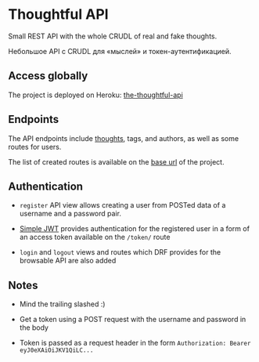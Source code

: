 # Thoughtful API

Small REST API with the whole CRUDL of real and fake thoughts.

Небольшое API с CRUDL для «мыслей» и токен-аутентификацией.

## Access globally

The project is deployed on Heroku: [the-thoughtful-api](https://the-thoughtful-api.herokuapp.com/)

## Endpoints

The API endpoints include [thoughts](https://the-thoughtful-api.herokuapp.com/thoughts/), tags, and authors, as well as some routes for users.

The list of created routes is available on the [base url](https://the-thoughtful-api.herokuapp.com/) of the project.

## Authentication

* `register` API view allows creating a user from POSTed data of a username and a password pair.

* [Simple JWT](https://django-rest-framework-simplejwt.readthedocs.io/en/latest/) provides authentication for the registered user in a form of an access token available on the `/token/` route

* `login` and `logout` views and routes which DRF provides for the browsable API are also added

## Notes

* Mind the trailing slashed :)

* Get a token using a POST request with the username and password in the body

* Token is passed as a request header in the form `Authorization: Bearer eyJ0eXAiOiJKV1QiLC...` 
